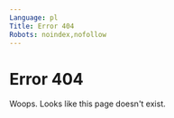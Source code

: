```yaml
---
Language: pl
Title: Error 404
Robots: noindex,nofollow
---
```


Error 404
=========

Woops. Looks like this page doesn't exist.

